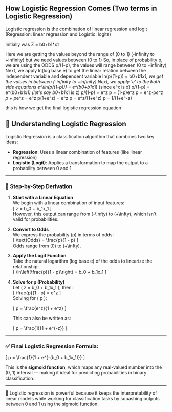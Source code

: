 





## How Logistic Regression Comes (Two terms in Logistic Regression)
Logistic regression is the combination of linear regression and logit (Regression: linear regression and Logistic: logits)

Initially was 
Z = b0+b1*x1

Here we are getting the values beyond the range of (0 to 1) (-infinity to +infinity) but we need values between (0 to 1)
So,
in place of probability p, we are using the ODDS p/(1-p), the values will range between (0 to +infinity)
Next, we apply ln(log base e) to get the linear relation between the independent variable and dependent variable ln(p/(1-p)) = b0+b1*x1, we get the values in between (-infinity to +infinity)
Next, we apply 'e' to the both side equations e^(ln(p/(1-p))) = e^(b0+b1*x1) (since e^x is x)
p/(1-p) = e^(b0+b1*x1) (let's say b0+b1*x1 is z)
p/(1-p) = e^z
p = (1-p)e^z
p = e^z-p*e^z
p + p*e^z = e^z
p(1+e^z) = e^z
p = e^z/(1+e^z)
p = 1/(1+e^-z)

this is how we get the final logistic regression equation

























## 📘 Understanding Logistic Regression

Logistic Regression is a classification algorithm that combines two key ideas:

- **Regression**: Uses a linear combination of features (like linear regression)
- **Logistic (Logit)**: Applies a transformation to map the output to a probability between 0 and 1

---

### 🔢 Step-by-Step Derivation

1. **Start with a Linear Equation**  
   We begin with a linear combination of input features:  
   \[
   z = b_0 + b_1x_1
   \]  
   However, this output can range from \(-\infty\) to \(+\infty\), which isn't valid for probabilities.

2. **Convert to Odds**  
   We express the probability \(p\) in terms of odds:  
   \[
   \text{Odds} = \frac{p}{1 - p}
   \]  
   Odds range from \(0\) to \(+\infty\).

3. **Apply the Logit Function**  
   Take the natural logarithm (log base e) of the odds to linearize the relationship:  
   \[
   \ln\left(\frac{p}{1 - p}\right) = b_0 + b_1x_1
   \]

4. **Solve for p (Probability)**  
   Let \( z = b_0 + b_1x_1 \), then:  
   \[
   \frac{p}{1 - p} = e^z
   \]  
   Solving for \( p \):

   \[
   p = \frac{e^z}{1 + e^z}
   \]

   This can also be written as:

   \[
   p = \frac{1}{1 + e^{-z}}
   \]

---

### ✅ Final Logistic Regression Formula:

\[
p = \frac{1}{1 + e^{-(b_0 + b_1x_1)}}
\]

This is the **sigmoid function**, which maps any real-valued number into the (0, 1) interval — making it ideal for predicting probabilities in binary classification.

---

🧠 Logistic regression is powerful because it keeps the interpretability of linear models while working for classification tasks by squashing outputs between 0 and 1 using the sigmoid function.
